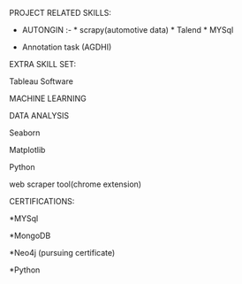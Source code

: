 PROJECT RELATED SKILLS:
  * AUTONGIN :- * scrapy(automotive data)
                * Talend
                * MYSql

  * Annotation task (AGDHI)

EXTRA SKILL SET:

Tableau Software

MACHINE LEARNING

DATA ANALYSIS

Seaborn

Matplotlib

Python

web scraper tool(chrome extension)

CERTIFICATIONS:

*MYSql

*MongoDB 

*Neo4j (pursuing certificate)

*Python
